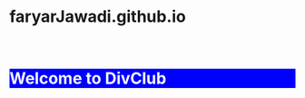# faryarJawadi.github.io
<html>
<head>
  <title>WebProject</title>
  <style>
    .a{
    color:white;
    background-color:blue;
    }
  </style>  
</head>
<body>
  <div class="a">
    <h1>Welcome to DivClub</h1>
  </div>  
  
</body> 
</html>
